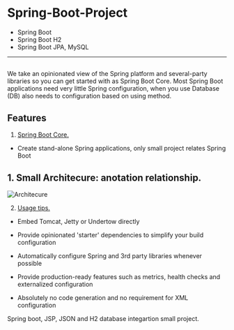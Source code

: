 # Spring-Boot-Project

  - Spring Boot
  - Spring Boot H2
  - Spring Boot JPA, MySQL
  
------------  - - - - - - - - - - - - - - - - - - - - - - -   --------------

##
We take an opinionated view of the Spring platform and several-party libraries so you can get started with as Spring Boot Core. Most Spring Boot applications need very little Spring configuration, when you use Database (DB) also needs to configuration based on using method.

##  Features 
1. [ Spring Boot Core. ](#https://github.com/Hamdambek/Spring-Boot-Projects/tree/master/SpringBootCore)
* Create stand-alone Spring applications, only small project relates Spring Boot
<a name="Core"></a>
## 1. Small Architecure: anotation relationship.

![Architecure](https://user-images.githubusercontent.com/11626327/74656927-85eb6500-51d2-11ea-8352-20dfd49ff57b.jpg)



2. [ Usage tips. ](#usage)
* Embed Tomcat, Jetty or Undertow directly 

* Provide opinionated 'starter' dependencies to simplify your build configuration

* Automatically configure Spring and 3rd party libraries whenever possible

* Provide production-ready features such as metrics, health checks and externalized configuration

* Absolutely no code generation and no requirement for XML configuration


Spring boot, JSP, JSON and H2 database integartion small project. 


